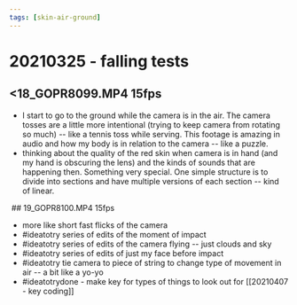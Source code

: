 ```yaml
---
tags: [skin-air-ground] 
---
```


# 20210325 - falling tests

## <18_GOPR8099.MP4 15fps
- I start to go to the ground while the camera is in the air. The camera tosses are a little more intentional (trying to keep camera from rotating so much) -- like a tennis toss while serving. This footage is amazing in audio and how my body is in relation to the camera -- like a puzzle.
- thinking about the quality of the red skin when camera is in hand (and my hand is obscuring the lens) and the kinds of sounds that are happening then. Something very special. One simple structure is to divide into sections and have multiple versions of each section -- kind of linear. 

 ## 19_GOPR8100.MP4 15fps
 
 - more like short fast flicks of the camera
 - #ideatotry series of edits of the moment of impact
 - #ideatotry series of edits of the camera flying -- just clouds and sky
 - #ideatotry series of edits of just my face before impact
 - #ideatotry tie camera to piece of string to change type of movement in air -- a bit like a yo-yo
 - #ideatotrydone - make key for types of things to look out for [[20210407 - key coding]]

